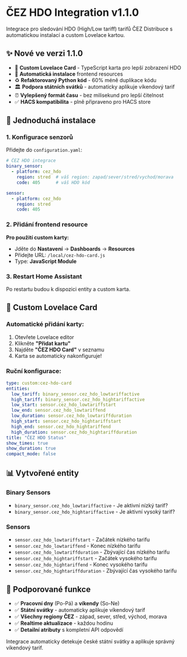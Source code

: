 # ČEZ HDO Integration v1.1.0

Integrace pro sledování HDO (High/Low tariff) tarifů ČEZ Distribuce s automatickou instalací a custom Lovelace kartou.

## ✨ Nové ve verzi 1.1.0

- 🎨 **Custom Lovelace Card** - TypeScript karta pro lepší zobrazení HDO
- 🔧 **Automatická instalace** frontend resources
- ♻️ **Refaktorovaný Python kód** - 60% méně duplikace kódu
- 🏛️ **Podpora státních svátků** - automaticky aplikuje víkendový tarif
- ⏰ **Vylepšený formát času** - bez milisekund pro lepší čitelnost
- ✅ **HACS kompatibilita** - plně připraveno pro HACS store

## 🚀 Jednoduchá instalace

### 1. Konfigurace senzorů

Přidejte do `configuration.yaml`:

```yaml
# ČEZ HDO integrace
binary_sensor:
  - platform: cez_hdo
    region: stred  # váš region: zapad/sever/stred/vychod/morava
    code: 405      # váš HDO kód

sensor:
  - platform: cez_hdo
    region: stred
    code: 405
```

### 2. Přidání frontend resource

**Pro použití custom karty:**

- Jděte do **Nastavení** → **Dashboards** → **Resources**
- Přidejte URL: `/local/cez-hdo-card.js`
- Type: **JavaScript Module**

### 3. Restart Home Assistant

Po restartu budou k dispozici entity a custom karta.

## 🎨 Custom Lovelace Card

### Automatické přidání karty:

1. Otevřete Lovelace editor
2. Klikněte **"Přidat kartu"**
3. Najděte **"ČEZ HDO Card"** v seznamu
4. Karta se automaticky nakonfiguruje!

### Ruční konfigurace:

```yaml
type: custom:cez-hdo-card
entities:
  low_tariff: binary_sensor.cez_hdo_lowtariffactive
  high_tariff: binary_sensor.cez_hdo_hightariffactive
  low_start: sensor.cez_hdo_lowtariffstart
  low_end: sensor.cez_hdo_lowtariffend
  low_duration: sensor.cez_hdo_lowtariffduration
  high_start: sensor.cez_hdo_hightariffstart
  high_end: sensor.cez_hdo_hightariffend
  high_duration: sensor.cez_hdo_hightariffduration
title: "ČEZ HDO Status"
show_times: true
show_duration: true
compact_mode: false
```

## 📊 Vytvořené entity

### Binary Sensors

- `binary_sensor.cez_hdo_lowtariffactive` - Je aktivní nízký tarif?
- `binary_sensor.cez_hdo_hightariffactive` - Je aktivní vysoký tarif?

### Sensors  

- `sensor.cez_hdo_lowtariffstart` - Začátek nízkého tarifu
- `sensor.cez_hdo_lowtariffend` - Konec nízkého tarifu
- `sensor.cez_hdo_lowtariffduration` - Zbývající čas nízkého tarifu
- `sensor.cez_hdo_hightariffstart` - Začátek vysokého tarifu
- `sensor.cez_hdo_hightariffend` - Konec vysokého tarifu
- `sensor.cez_hdo_hightariffduration` - Zbývající čas vysokého tarifu

## 🔧 Podporované funkce

- ✅ **Pracovní dny** (Po-Pá) a **víkendy** (So-Ne)
- ✅ **Státní svátky** - automaticky aplikuje víkendový tarif
- ✅ **Všechny regiony ČEZ** - západ, sever, střed, východ, morava
- ✅ **Realtime aktualizace** - každou hodinu
- ✅ **Detailní atributy** s kompletní API odpovědí

Integrace automaticky detekuje české státní svátky a aplikuje správný víkendový tarif.
